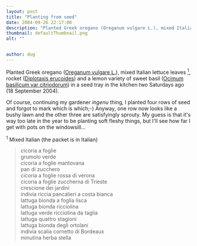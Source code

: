 ```yaml
---
layout: post
title: "Planting from seed"
date: 2004-09-26 22:17:00
description: "Planted Greek oregano (Oreganum vulgare L.), mixed Italian lettuce leaves 1, rocket (Diplotaxis erucoides) and a lemon variety of sweet basil (Ocimum basilicum var citriodorum) in a seed tray in the kitchen two Saturdays ago (18 September 2004). Of course,&#8230;"
thumbnail: defaultThumbnail.png
alt: ""


author: dug
---
```


<p>Planted Greek oregano (<a href="http://plants.usda.gov/cgi_bin/plant_profile.cgi?symbol=ORVU">Oreganum vulgare L.</a>), mixed Italian lettuce leaves <a href="/dugs_random_musings/gardening/planting_from_seed.html"><sup>1</sup></a>, rocket (<a href="http://plants.usda.gov/cgi_bin/plant_profile.cgi?symbol=DIER5">Diplotaxis erucoides</a>) and a lemon variety of sweet basil (<a href="http://plants.usda.gov/cgi_bin/plant_profile.cgi?symbol=OCBA">Ocimum basilicum var citriodorum</a>) in a seed tray in the kitchen two Saturdays ago (18 September 2004).</p>

<p>Of course, continuing my gardener <em>ingenu</em> thing, I planted four rows of seed and forgot to mark which is which;-) Anyway, one row now looks like a bushy lawn and the other three are satisfyingly sprouty. My guess is that it's way too late in the year to be planting soft fleshy things, but I'll see how far I get with pots on the windowsill&#8230;</p>

<p><sup>1</sup> Mixed Italian (the packet is in Italian)</p>

<blockquote><p>cicoria a foglie<br />
grumolo verde<br />
cicoria a foglie mantovana<br />
pan di zucchero<br />
cicoria a foglie rossa di verona<br />
cicoria a foglie zuccherna di Trieste<br />
crescione dei jardini<br />
indivia riccia pancalieri a costa bianca<br />
lattuga bionda a foglia lisca<br />
lattuga bionda ricciolina<br />
lattuga verde ricciolina da taglia<br />
lattuga quattro stagioni<br />
lattuga bionda degli ortolani<br />
indivia scalia cornetto di Bordeaux<br />
minutina herba stella</p></blockquote>
